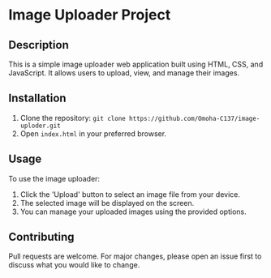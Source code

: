 # Image Uploader Project

## Description
This is a simple image uploader web application built using HTML, CSS, and JavaScript. It allows users to upload, view, and manage their images.

## Installation
1. Clone the repository: `git clone https://github.com/Omoha-C137/image-uploder.git`
2. Open `index.html` in your preferred browser.

## Usage
To use the image uploader:
1. Click the 'Upload' button to select an image file from your device.
2. The selected image will be displayed on the screen.
3. You can manage your uploaded images using the provided options.

## Contributing
Pull requests are welcome. For major changes, please open an issue first to discuss what you would like to change.
